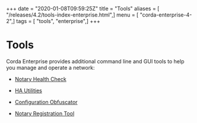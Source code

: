 +++
date = "2020-01-08T09:59:25Z"
title = "Tools"
aliases = [ "/releases/4.2/tools-index-enterprise.html",]
menu = [ "corda-enterprise-4-2",]
tags = [ "tools", "enterprise",]
+++


# Tools

Corda Enterprise provides additional command line and GUI tools to help you manage and operate a network:


* [Notary Health Check](notary-healthcheck.md)

* [HA Utilities](ha-utilities.md)

* [Configuration Obfuscator](tools-config-obfuscator.md)

* [Notary Registration Tool](notary-reg-tool.md)



